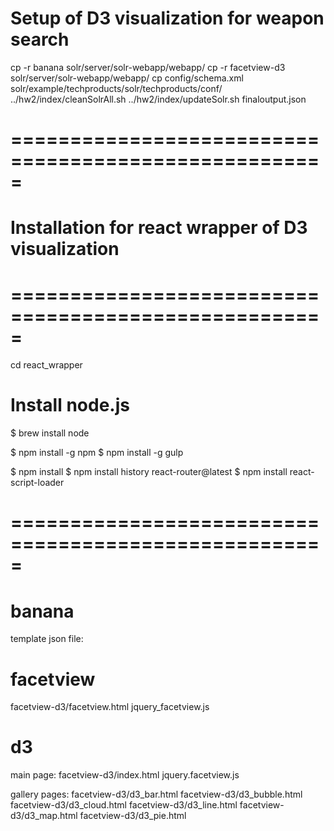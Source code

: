 
# Setup of D3 visualization for weapon search 
cp -r banana solr/server/solr-webapp/webapp/ 
cp -r facetview-d3 solr/server/solr-webapp/webapp/
cp config/schema.xml solr/example/techproducts/solr/techproducts/conf/
../hw2/index/cleanSolrAll.sh
../hw2/index/updateSolr.sh finaloutput.json

# =====================================================
# Installation for react wrapper of D3 visualization
# =====================================================
cd react_wrapper

# Install node.js
$ brew install node

$ npm install -g npm
$ npm install -g gulp

$ npm install
$ npm install history react-router@latest
$ npm install react-script-loader
# =====================================================

# banana
template json file:

# facetview
  facetview-d3/facetview.html
  jquery_facetview.js

# d3
main page: 
  facetview-d3/index.html
  jquery.facetview.js

gallery pages:
  facetview-d3/d3_bar.html
  facetview-d3/d3_bubble.html
  facetview-d3/d3_cloud.html
  facetview-d3/d3_line.html
  facetview-d3/d3_map.html
  facetview-d3/d3_pie.html

